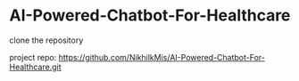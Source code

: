 # AI-Powered-Chatbot-For-Healthcare

clone the repository

project repo: https://github.com/NikhilkMis/AI-Powered-Chatbot-For-Healthcare.git

